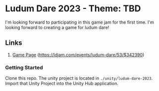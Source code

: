 # Ludum Dare 2023 - Theme: TBD

I'm looking forward to participating in this game jam for the first time. I'm looking forward to creating a game for ludum dare!

## Links
1. [Game Page](https://ldjam.com/events/ludum-dare/53/$342390) (https://ldjam.com/events/ludum-dare/53/$342390)

### Getting Started
Clone this repo.
The unity project is located in `./unity/ludum-dare-2023`. Import that Unity Project into the Unity Hub application.
